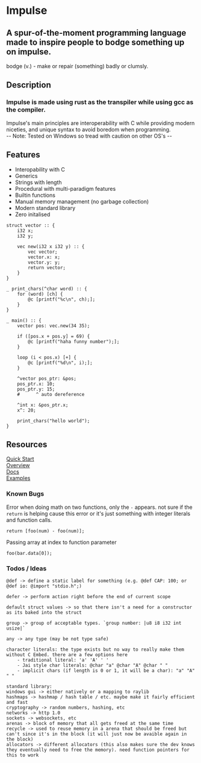 # Impulse
## A spur-of-the-moment programming language made to inspire people to bodge something up on impulse.
bodge (v.) - make or repair (something) badly or clumsly.

## Description
### Impulse is made using rust as the transpiler while using gcc as the compiler.
Impulse's main principles are interoperability with C while providing modern niceties, and unique syntax to avoid boredom when programming.<br>
-- Note: Tested on Windows so tread with caution on other OS's --

## Features
- Interopability with C
- Generics
- Strings with length
- Procedural with multi-paradigm features
- Builtin functions
- Manual memory management (no garbage collection)
- Modern standard library
- Zero initalised

```
struct vector :: {
    i32 x;
    i32 y;

    vec new(i32 x i32 y) :: {
        vec vector;
        vector.x: x;
        vector.y: y;
        return vector;
    }
}

_ print_chars(^char word) :: {
    for (word) [ch] {
        @c [printf("%c\n", ch);];
    }
}

_ main() :: {
    vector pos: vec.new(34 35);

    if ([pos.x + pos.y] = 69) {
        @c [printf("haha funny number");];
    }

    loop (i < pos.x) [+] {
        @c [printf("%d\n", i);];
    }

    ^vector pos_ptr: &pos;
    pos_ptr.x: 10;
    pos_ptr.y: 15;
    #      ^ auto dereference

    ^int x: &pos_ptr.x;
    x^: 20;

    print_chars("hello world");
}
```

## Resources
<a href="./Docs/QuickStart.md">Quick Start</a><br>
<a href="./Docs/Overview.md">Overview</a><br>
<a href="./Docs/Docs.md">Docs</a><br>
<a href="./examples">Examples</a>

### Known Bugs
Error when doing math on two functions, only the `-` appears. not sure if the `return` is helping cause this error or it's just something with integer literals and function calls.
```
return [foo(num) - foo(num)];
```

Passing array at index to function parameter
```
foo(bar.data[0]);
```

### Todos / Ideas
```
@def -> define a static label for something (e.g. @def CAP: 100; or @def io: @import "stdio.h";)

defer -> perform action right before the end of current scope

default struct values -> so that there isn't a need for a constructor as its baked into the struct

group -> group of acceptable types. `group number: |u8 i8 i32 int usize|`

any -> any type (may be not type safe)

character literals: the type exists but no way to really make them without C Embed. there are a few options here
    - traditional literal: 'a' 'A' ' '
    - Jai style char literals: @char "a" @char "A" @char " "
    - implicit chars (if length is 0 or 1, it will be a char): "a" "A" " "

standard library:
windows gui -> either natively or a mapping to raylib
hashmaps -> hashmap / hash table / etc. maybe make it fairly efficient and fast
cryptography -> random numbers, hashing, etc
networks -> http 1.0
sockets -> websockets, etc
arenas -> block of memory that all gets freed at the same time
recycle -> used to reuse memory in a arena that should be freed but can't since it's in the block (it will just now be avaible again in the block)
allocators -> different allocators (this also makes sure the dev knows they eventually need to free the memory). need function pointers for this to work
```
